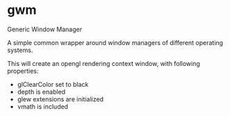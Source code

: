 # gwm
Generic Window Manager

A simple common wrapper around window managers of different operating systems.

This will create an opengl rendering context window, with following properties:
- glClearColor set to black
- depth is enabled
- glew extensions are initialized
- vmath is included
